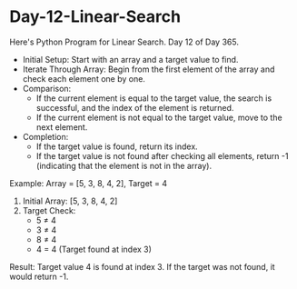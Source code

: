 # Day-12-Linear-Search
Here's Python Program for Linear Search. Day 12 of Day 365.
- Initial Setup: Start with an array and a target value to find.
- Iterate Through Array: Begin from the first element of the array and check each element one by one.
- Comparison:
  - If the current element is equal to the target value, the search is successful, and the index of the element is returned.
  - If the current element is not equal to the target value, move to the next element.
- Completion:
  - If the target value is found, return its index.
  - If the target value is not found after checking all elements, return -1 (indicating that the element is not in the array).

Example: Array = [5, 3, 8, 4, 2], Target = 4

1. Initial Array: [5, 3, 8, 4, 2]
2. Target Check: 
   - 5 ≠ 4
   - 3 ≠ 4
   - 8 ≠ 4
   - 4 = 4 (Target found at index 3)

Result: Target value 4 is found at index 3. If the target was not found, it would return -1.
